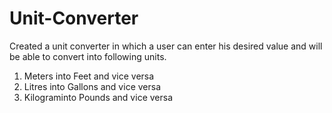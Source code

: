 # Unit-Converter
 Created a unit converter in which a user can enter his desired value and will be able to convert into following units.
 1. Meters into Feet and vice versa
 2. Litres into Gallons and vice versa
 3. Kilograminto Pounds and vice versa
